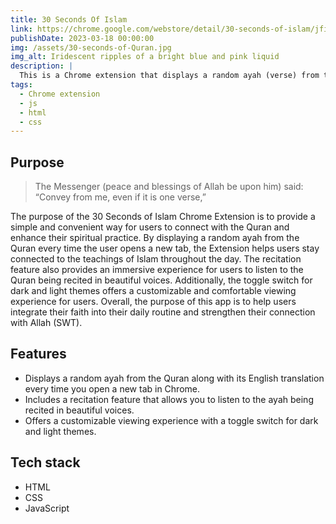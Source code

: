 ```yaml
---
title: 30 Seconds Of Islam
link: https://chrome.google.com/webstore/detail/30-seconds-of-islam/jfibdcnnoggmjgjionikmoljdackpkma
publishDate: 2023-03-18 00:00:00
img: /assets/30-seconds-of-Quran.jpg
img_alt: Iridescent ripples of a bright blue and pink liquid
description: |
  This is a Chrome extension that displays a random ayah (verse) from the Quran every time you open a new tab. The extension also includes a recitation feature that allows you to listen to the ayah being recited.
tags:
  - Chrome extension
  - js
  - html
  - css
---
```


## Purpose

> The Messenger (peace and blessings of Allah be upon him) said: “Convey from me, even if it is one verse,”

The purpose of the 30 Seconds of Islam Chrome Extension is to provide a simple and convenient way for users to connect with the Quran and enhance their spiritual practice. By displaying a random ayah from the Quran every time the user opens a new tab, the Extension helps users stay connected to the teachings of Islam throughout the day. The recitation feature also provides an immersive experience for users to listen to the Quran being recited in beautiful voices. Additionally, the toggle switch for dark and light themes offers a customizable and comfortable viewing experience for users. Overall, the purpose of this app is to help users integrate their faith into their daily routine and strengthen their connection with Allah (SWT).

## Features

- Displays a random ayah from the Quran along with its English translation every time you open a new tab in Chrome.
- Includes a recitation feature that allows you to listen to the ayah being recited in beautiful voices.
- Offers a customizable viewing experience with a toggle switch for dark and light themes.

## Tech stack

- HTML
- CSS
- JavaScript
